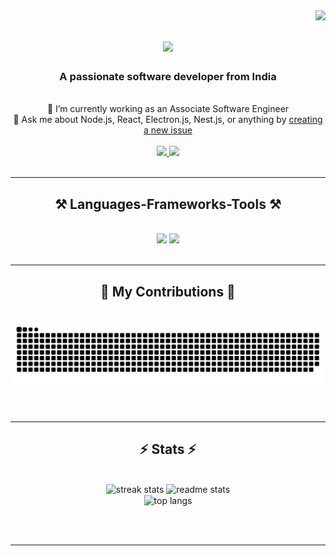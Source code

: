 <img align="right" src="https://visitor-badge.laobi.icu/badge?page_id=Gopudotin.Gopudotin" />

<h1 align="center">
    <img src="https://readme-typing-svg.herokuapp.com/?font=Righteous&size=35&center=true&vCenter=true&width=500&height=70&duration=4000&lines=Hi+There!+👋;+I'm+Gopas+Prem!;" />
</h1>

<h3 align="center">A passionate software developer from India</h3>

<br/>

<div align="center">
  🔭 I’m currently working as an Associate Software Engineer<br>
  💬 Ask me about Node.js, React, Electron.js, Nest.js, or anything by <a href="https://github.com/Gopudotin/Gopudotin/issues/new?assignees=&labels=question&template=question.md&title=%5BQUESTION%5D+">creating a new issue</a>
</div>


<br/>

<div align="center"> 
  <a href="mailto:gopasprem.mec@gmail.com">
    <img src="https://img.shields.io/badge/Gmail-333333?style=for-the-badge&logo=gmail&logoColor=red" />
  </a>
  <a href="https://www.linkedin.com/in/gopasprem/" target="_blank">
    <img src="https://img.shields.io/badge/LinkedIn-0077B5?style=for-the-badge&logo=linkedin&logoColor=white" />
  </a>
</div>

<br/>

<hr/>

<h2 align="center">⚒️ Languages-Frameworks-Tools ⚒️</h2>
<br/>
<div align="center">
  <img src="https://skillicons.dev/icons?i=html,css,javascript,typescript,react" />
  <img src="https://skillicons.dev/icons?i=nodejs,express,nestjs,mongodb,mysql,postgres,c" />
</div>

<br/>

<hr/>

<div align="center">
  <h2>🐍 My Contributions 🐍</h2>
  <br>
  <img alt="snake eating my contributions" src="https://github.com/Gopudotin/Gopudotin/raw/output/github-contribution-grid-snake.svg" />
  <br/><br/><br/>
</div>

<hr/>

<h2 align="center">⚡ Stats ⚡</h2>
<br/>
<div align="center">
  <img width=390 src="https://github-readme-streak-stats.herokuapp.com/?user=Gopudotin&theme=react&border_radius=10" alt="streak stats"/>
  <img width=390 src="https://github-readme-stats.vercel.app/api?username=Gopudotin&count_private=true&show_icons=true&theme=react&rank_icon=github&border_radius=10" alt="readme stats" />
  <br/>
  <img width=325 align="center" src="https://github-readme-stats.vercel.app/api/top-langs/?username=Gopudotin&hide=HTML&langs_count=8&layout=compact&theme=react&border_radius=10&size_weight=0.5&count_weight=0.5&exclude_repo=github-readme-stats" alt="top langs" />
</div>

<br/><br/>

<hr/>
